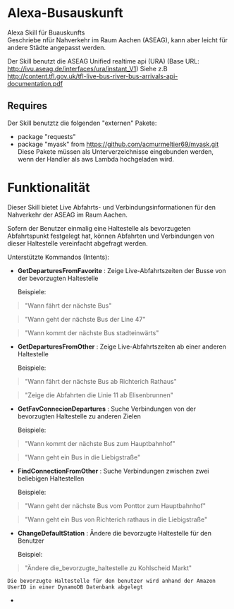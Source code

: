 # Alexa-Busauskunft
Alexa Skill für Buauskunfts  
Geschriebe nfür Nahverkehr im Raum Aachen (ASEAG), kann aber leicht für andere Städte angepasst werden.

Der Skill benutzt die ASEAG Unified realtime api (URA) (Base URL:  http://ivu.aseag.de/interfaces/ura/instant_V1)
Siehe z.B http://content.tfl.gov.uk/tfl-live-bus-river-bus-arrivals-api-documentation.pdf 

## Requires
Der Skill benutztz die folgenden "externen" Pakete:
- package "requests"
- package "myask" from https://github.com/acmurmeltier69/myask.git
Diese Pakete müssen als Unterverzeichnisse eingebunden werden, wenn der Handler als aws Lambda hochgeladen wird.


# Funktionalität
Dieser Skill bietet Live Abfahrts- und Verbindungsinformationen für den Nahverkehr der ASEAG im Raum Aachen.

Sofern der Benutzer einmalig eine Haltestelle als bevorzugeten Abfahrtspunkt festgelegt hat, 
können Abfahrten und Verbindungen von dieser Haltestelle vereinfacht abgefragt werden. 

Unterstützte Kommandos (Intents):
 - **GetDeparturesFromFavorite** : Zeige Live-Abfahrtszeiten der Busse von der bevorzugten Haltestelle
 
   Beispiele:
>  "Wann fährt der nächste Bus"

>  "Wann geht der nächste Bus der Line 47"

>  "Wann kommt der nächste Bus stadteinwärts"

 - **GetDeparturesFromOther** :  Zeige Live-Abfahrtszeiten ab einer anderen Haltestelle

   Beispiele:
>  "Wann fährt der nächste Bus ab Richterich Rathaus"

>  "Zeige die Abfahrten die Linie 11 ab Elisenbrunnen"

 - **GetFavConnecionDepartures** : Suche Verbindungen von der bevorzugten Haltestelle zu anderen Zielen

   Beispiele:
>  "Wann kommt der nächste Bus zum Hauptbahnhof"

>  "Wann geht ein Bus in die Liebigstraße"
     
- **FindConnectionFromOther** : Suche Verbindungen zwischen zwei beliebigen Haltestellen

   Beispiele:
>  "Wann geht der nächste Bus vom Ponttor zum Hauptbahnhof"

>  "Wann geht ein Bus von Richterich rathaus in die Liebigstraße"
 
- **ChangeDefaultStation** : Ändere die bevorzugte Haltestelle für den Benutzer

   Beispiel:
>  "Ändere die_bevorzugte_haltestelle zu Kohlscheid Markt"

    Die bevorzugte Haltestelle für den benutzer wird anhand der Amazon UserID in einer DynamoDB Datenbank abgelegt


- 